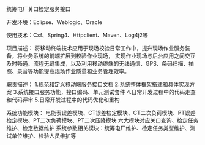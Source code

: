 统筹电厂关口检定服务接口

开发环境：Eclipse、Weblogic、Oracle

使用技术：Cxf、Spring4、Httpclient、Maven、Log4j2等

项目描述：
将移动终端技术应用于现场校验日常工作中，提升现场作业服务装备，将业务系统的前端扩展到校验作业现场，
实现作业现场与后台应用之间交互及时畅通、流程无缝集成，以及利用移动终端的无线通信、GPS、条码扫描、拍照、录音等功能提高现场作业质量和业务管理效率。

职责描述：
1.规范和定义移动端服务接口文档
2.系统整体框架搭建和具体实现方案
3.系统接口服务功能，接口编码、单元测试套件
4.日常开发过程中的代码走查和代码评审
5.日常开发过程中的代码优化和重构

系统功能模块：
电能表误差模块、CT误差检定模块、CT二次负荷模块、PT误差检定模块、PT二次负荷模块、PT二次压降模块
六大模块对应关口查询、检定任务维护、检定数据维护
系统参数相关模块：统筹电厂维护、检定任务类型维护、测试单位维护、检验人员维护等
